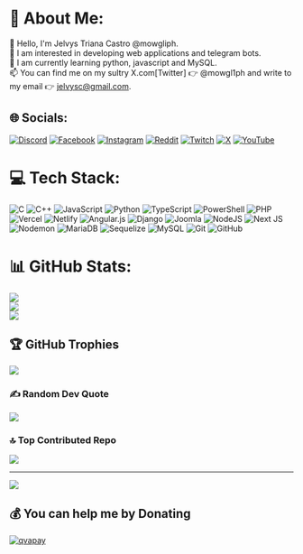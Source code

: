 # 💫 About Me:
👋 Hello, I'm Jelvys Triana Castro @mowgliph.<br>👀 I am interested in developing web applications and telegram bots.<br>🌱 I am currently learning python, javascript and MySQL.<br>📫 You can find me on my sultry X.com[Twitter] 👉 @mowgl1ph and write to my email 👉 jelvysc@gmail.com.


## 🌐 Socials:
[![Discord](https://img.shields.io/badge/Discord-%237289DA.svg?logo=discord&logoColor=white)](https://discord.gg/mowgl1ph) [![Facebook](https://img.shields.io/badge/Facebook-%231877F2.svg?logo=Facebook&logoColor=white)](https://facebook.com/jelvystrianacastro) [![Instagram](https://img.shields.io/badge/Instagram-%23E4405F.svg?logo=Instagram&logoColor=white)](https://instagram.com/jelvys_triana) [![Reddit](https://img.shields.io/badge/Reddit-%23FF4500.svg?logo=Reddit&logoColor=white)](https://reddit.com/user/Mowgliph94) [![Twitch](https://img.shields.io/badge/Twitch-%239146FF.svg?logo=Twitch&logoColor=white)](https://twitch.tv/mowgl1ph) [![X](https://img.shields.io/badge/X-black.svg?logo=X&logoColor=white)](https://x.com/mowgl1ph) [![YouTube](https://img.shields.io/badge/YouTube-%23FF0000.svg?logo=YouTube&logoColor=white)](https://youtube.com/@jelvys_triana) 

# 💻 Tech Stack:
![C](https://img.shields.io/badge/c-%2300599C.svg?style=for-the-badge&logo=c&logoColor=white) ![C++](https://img.shields.io/badge/c++-%2300599C.svg?style=for-the-badge&logo=c%2B%2B&logoColor=white) ![JavaScript](https://img.shields.io/badge/javascript-%23323330.svg?style=for-the-badge&logo=javascript&logoColor=%23F7DF1E) ![Python](https://img.shields.io/badge/python-3670A0?style=for-the-badge&logo=python&logoColor=ffdd54) ![TypeScript](https://img.shields.io/badge/typescript-%23007ACC.svg?style=for-the-badge&logo=typescript&logoColor=white) ![PowerShell](https://img.shields.io/badge/PowerShell-%235391FE.svg?style=for-the-badge&logo=powershell&logoColor=white) ![PHP](https://img.shields.io/badge/php-%23777BB4.svg?style=for-the-badge&logo=php&logoColor=white) ![Vercel](https://img.shields.io/badge/vercel-%23000000.svg?style=for-the-badge&logo=vercel&logoColor=white) ![Netlify](https://img.shields.io/badge/netlify-%23000000.svg?style=for-the-badge&logo=netlify&logoColor=#00C7B7) ![Angular.js](https://img.shields.io/badge/angular.js-%23E23237.svg?style=for-the-badge&logo=angularjs&logoColor=white) ![Django](https://img.shields.io/badge/django-%23092E20.svg?style=for-the-badge&logo=django&logoColor=white) ![Joomla](https://img.shields.io/badge/joomla-%235091CD.svg?style=for-the-badge&logo=joomla&logoColor=white) ![NodeJS](https://img.shields.io/badge/node.js-6DA55F?style=for-the-badge&logo=node.js&logoColor=white) ![Next JS](https://img.shields.io/badge/Next-black?style=for-the-badge&logo=next.js&logoColor=white) ![Nodemon](https://img.shields.io/badge/NODEMON-%23323330.svg?style=for-the-badge&logo=nodemon&logoColor=%BBDEAD) ![MariaDB](https://img.shields.io/badge/MariaDB-003545?style=for-the-badge&logo=mariadb&logoColor=white) ![Sequelize](https://img.shields.io/badge/Sequelize-52B0E7?style=for-the-badge&logo=Sequelize&logoColor=white) ![MySQL](https://img.shields.io/badge/mysql-4479A1.svg?style=for-the-badge&logo=mysql&logoColor=white) ![Git](https://img.shields.io/badge/git-%23F05033.svg?style=for-the-badge&logo=git&logoColor=white) ![GitHub](https://img.shields.io/badge/github-%23121011.svg?style=for-the-badge&logo=github&logoColor=white)
# 📊 GitHub Stats:
![](https://github-readme-stats.vercel.app/api?username=mowgliph&theme=default&hide_border=false&include_all_commits=false&count_private=false)<br/>
![](https://github-readme-streak-stats.herokuapp.com/?user=mowgliph&theme=default&hide_border=false)<br/>
![](https://github-readme-stats.vercel.app/api/top-langs/?username=mowgliph&theme=default&hide_border=false&include_all_commits=false&count_private=false&layout=compact)

## 🏆 GitHub Trophies
![](https://github-profile-trophy.vercel.app/?username=mowgliph&theme=radical&no-frame=false&no-bg=true&margin-w=4)

### ✍️ Random Dev Quote
![](https://quotes-github-readme.vercel.app/api?type=horizontal&theme=radical)

### 🔝 Top Contributed Repo
![](https://github-contributor-stats.vercel.app/api?username=mowgliph&limit=5&theme=dark&combine_all_yearly_contributions=true)

---
[![](https://visitcount.itsvg.in/api?id=mowgliph&icon=0&color=0)](https://visitcount.itsvg.in)

  ## 💰 You can help me by Donating
[![qvapay](https://img.shields.io/badge/qvapay-8A2BE2)](https://qvapay.com/payme/mowgl1ph)

  
<!-- Proudly created with GPRM ( https://gprm.itsvg.in ) -->
